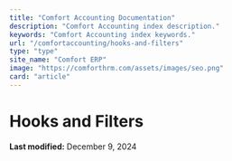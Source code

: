 ```yaml
---
title: "Comfort Accounting Documentation"
description: "Comfort Accounting index description."
keywords: "Comfort Accounting index keywords."
url: "/comfortaccounting/hooks-and-filters"
type: "type"
site_name: "Comfort ERP"
image: "https://comforthrm.com/assets/images/seo.png"
card: "article"
---
```

# Hooks and Filters



**Last modified:** December 9, 2024